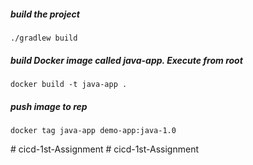 ##### build the project

    ./gradlew build

##### build Docker image called java-app. Execute from root

    docker build -t java-app .
    
##### push image to rep

    docker tag java-app demo-app:java-1.0
    
#   c i c d - 1 s t - A s s i g n m e n t  
 #   c i c d - 1 s t - A s s i g n m e n t  
 